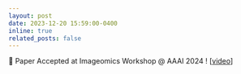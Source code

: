 ```yaml
---
layout: post
date: 2023-12-20 15:59:00-0400
inline: true
related_posts: false
---
```


📜 Paper Accepted at Imageomics Workshop @ AAAI 2024 ! [[video](https://drive.google.com/file/d/1gJl9FXlKKNmMZ0QzQNeEAxGeb-hJ1yxa/view?usp=sharing)]
